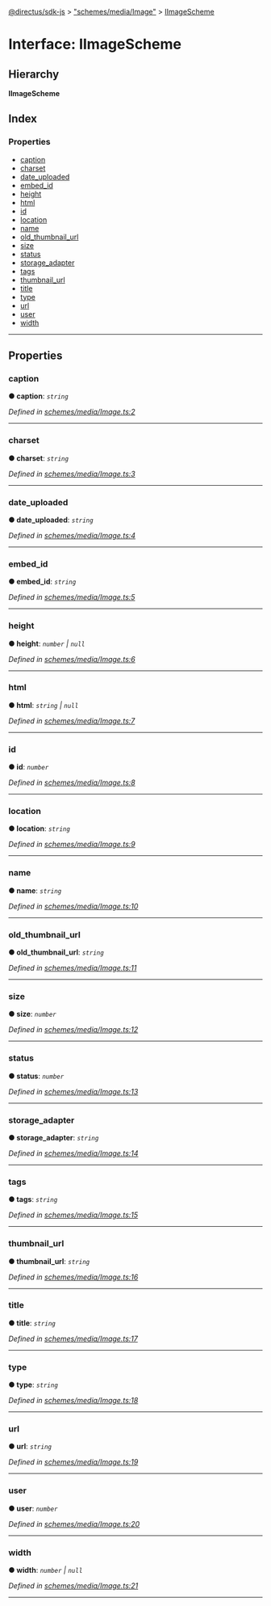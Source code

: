 [@directus/sdk-js](../README.md) > ["schemes/media/Image"](../modules/_schemes_media_image_.md) > [IImageScheme](../interfaces/_schemes_media_image_.iimagescheme.md)

# Interface: IImageScheme

## Hierarchy

**IImageScheme**

## Index

### Properties

* [caption](_schemes_media_image_.iimagescheme.md#caption)
* [charset](_schemes_media_image_.iimagescheme.md#charset)
* [date_uploaded](_schemes_media_image_.iimagescheme.md#date_uploaded)
* [embed_id](_schemes_media_image_.iimagescheme.md#embed_id)
* [height](_schemes_media_image_.iimagescheme.md#height)
* [html](_schemes_media_image_.iimagescheme.md#html)
* [id](_schemes_media_image_.iimagescheme.md#id)
* [location](_schemes_media_image_.iimagescheme.md#location)
* [name](_schemes_media_image_.iimagescheme.md#name)
* [old_thumbnail_url](_schemes_media_image_.iimagescheme.md#old_thumbnail_url)
* [size](_schemes_media_image_.iimagescheme.md#size)
* [status](_schemes_media_image_.iimagescheme.md#status)
* [storage_adapter](_schemes_media_image_.iimagescheme.md#storage_adapter)
* [tags](_schemes_media_image_.iimagescheme.md#tags)
* [thumbnail_url](_schemes_media_image_.iimagescheme.md#thumbnail_url)
* [title](_schemes_media_image_.iimagescheme.md#title)
* [type](_schemes_media_image_.iimagescheme.md#type)
* [url](_schemes_media_image_.iimagescheme.md#url)
* [user](_schemes_media_image_.iimagescheme.md#user)
* [width](_schemes_media_image_.iimagescheme.md#width)

---

## Properties

<a id="caption"></a>

###  caption

**● caption**: *`string`*

*Defined in [schemes/media/Image.ts:2](https://github.com/janbiasi/sdk-js/blob/0ae3664/src/schemes/media/Image.ts#L2)*

___
<a id="charset"></a>

###  charset

**● charset**: *`string`*

*Defined in [schemes/media/Image.ts:3](https://github.com/janbiasi/sdk-js/blob/0ae3664/src/schemes/media/Image.ts#L3)*

___
<a id="date_uploaded"></a>

###  date_uploaded

**● date_uploaded**: *`string`*

*Defined in [schemes/media/Image.ts:4](https://github.com/janbiasi/sdk-js/blob/0ae3664/src/schemes/media/Image.ts#L4)*

___
<a id="embed_id"></a>

###  embed_id

**● embed_id**: *`string`*

*Defined in [schemes/media/Image.ts:5](https://github.com/janbiasi/sdk-js/blob/0ae3664/src/schemes/media/Image.ts#L5)*

___
<a id="height"></a>

###  height

**● height**: *`number` \| `null`*

*Defined in [schemes/media/Image.ts:6](https://github.com/janbiasi/sdk-js/blob/0ae3664/src/schemes/media/Image.ts#L6)*

___
<a id="html"></a>

###  html

**● html**: *`string` \| `null`*

*Defined in [schemes/media/Image.ts:7](https://github.com/janbiasi/sdk-js/blob/0ae3664/src/schemes/media/Image.ts#L7)*

___
<a id="id"></a>

###  id

**● id**: *`number`*

*Defined in [schemes/media/Image.ts:8](https://github.com/janbiasi/sdk-js/blob/0ae3664/src/schemes/media/Image.ts#L8)*

___
<a id="location"></a>

###  location

**● location**: *`string`*

*Defined in [schemes/media/Image.ts:9](https://github.com/janbiasi/sdk-js/blob/0ae3664/src/schemes/media/Image.ts#L9)*

___
<a id="name"></a>

###  name

**● name**: *`string`*

*Defined in [schemes/media/Image.ts:10](https://github.com/janbiasi/sdk-js/blob/0ae3664/src/schemes/media/Image.ts#L10)*

___
<a id="old_thumbnail_url"></a>

###  old_thumbnail_url

**● old_thumbnail_url**: *`string`*

*Defined in [schemes/media/Image.ts:11](https://github.com/janbiasi/sdk-js/blob/0ae3664/src/schemes/media/Image.ts#L11)*

___
<a id="size"></a>

###  size

**● size**: *`number`*

*Defined in [schemes/media/Image.ts:12](https://github.com/janbiasi/sdk-js/blob/0ae3664/src/schemes/media/Image.ts#L12)*

___
<a id="status"></a>

###  status

**● status**: *`number`*

*Defined in [schemes/media/Image.ts:13](https://github.com/janbiasi/sdk-js/blob/0ae3664/src/schemes/media/Image.ts#L13)*

___
<a id="storage_adapter"></a>

###  storage_adapter

**● storage_adapter**: *`string`*

*Defined in [schemes/media/Image.ts:14](https://github.com/janbiasi/sdk-js/blob/0ae3664/src/schemes/media/Image.ts#L14)*

___
<a id="tags"></a>

###  tags

**● tags**: *`string`*

*Defined in [schemes/media/Image.ts:15](https://github.com/janbiasi/sdk-js/blob/0ae3664/src/schemes/media/Image.ts#L15)*

___
<a id="thumbnail_url"></a>

###  thumbnail_url

**● thumbnail_url**: *`string`*

*Defined in [schemes/media/Image.ts:16](https://github.com/janbiasi/sdk-js/blob/0ae3664/src/schemes/media/Image.ts#L16)*

___
<a id="title"></a>

###  title

**● title**: *`string`*

*Defined in [schemes/media/Image.ts:17](https://github.com/janbiasi/sdk-js/blob/0ae3664/src/schemes/media/Image.ts#L17)*

___
<a id="type"></a>

###  type

**● type**: *`string`*

*Defined in [schemes/media/Image.ts:18](https://github.com/janbiasi/sdk-js/blob/0ae3664/src/schemes/media/Image.ts#L18)*

___
<a id="url"></a>

###  url

**● url**: *`string`*

*Defined in [schemes/media/Image.ts:19](https://github.com/janbiasi/sdk-js/blob/0ae3664/src/schemes/media/Image.ts#L19)*

___
<a id="user"></a>

###  user

**● user**: *`number`*

*Defined in [schemes/media/Image.ts:20](https://github.com/janbiasi/sdk-js/blob/0ae3664/src/schemes/media/Image.ts#L20)*

___
<a id="width"></a>

###  width

**● width**: *`number` \| `null`*

*Defined in [schemes/media/Image.ts:21](https://github.com/janbiasi/sdk-js/blob/0ae3664/src/schemes/media/Image.ts#L21)*

___

